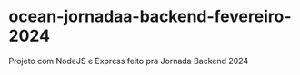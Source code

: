 # ocean-jornadaa-backend-fevereiro-2024
Projeto com NodeJS e Express feito pra Jornada Backend 2024
